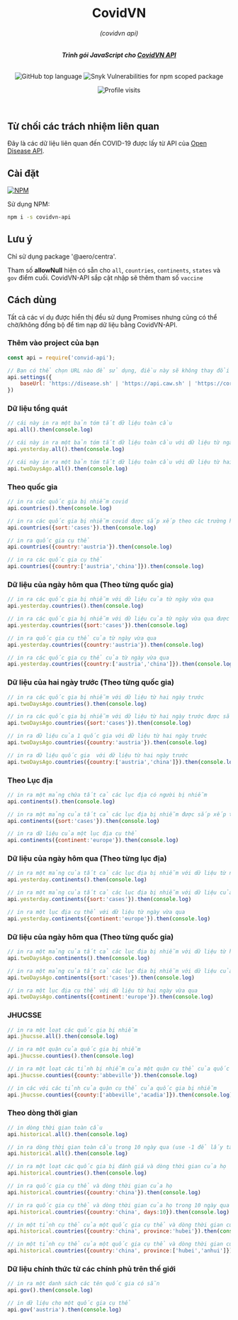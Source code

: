 <div align="center">
	<h1>CovidVN</h1>
	<h6>(covidvn api)</h6>
	<strong> <i>Trình gói JavaScript cho <a href="https://disease.sh">CovidVN API</a></i></strong><br><br>

![GitHub top language](https://img.shields.io/github/languages/top/disease-sh/node-api)
![Snyk Vulnerabilities for npm scoped package](https://img.shields.io/snyk/vulnerabilities/npm/covidvn)
<!-- ![GitHub package.json version](https://img.shields.io/github/package-json/v/covidvn/node-api) -->
<!-- ![GitHub last commit](https://img.shields.io/github/last-commit/disease-sh/node-api)<br>
![npm bundle size](https://img.shields.io/bundlephobia/minzip/covidvn)
![npm](https://img.shields.io/npm/dw/covidvn)<br>
![GitHub issues](https://img.shields.io/github/issues-raw/disease-sh/node-api)
![License](https://img.shields.io/github/license/disease-sh/node-api) -->
![Profile visits](https://badges.pufler.dev/visits/disease-sh/node-api)

</div>
<br>

## Từ chối các trách nhiệm liên quan
Đây là các dữ liệu liên quan đến COVID-19 được lấy từ API của [Open Disease API](https://disease.sh).

## Cài đặt

[![NPM](https://nodei.co/npm/covidvn.png?downloads=true&downloadRank=true&stars=true)](https://nodei.co/npm/covidvn)

Sử dụng NPM:

```bash
npm i -s covidvn-api
```

## Lưu ý

Chỉ sử dụng package '@aero/centra'.<br>

Tham số **allowNull** hiện có sẵn cho `all`, `countries`, `continents`, `states` và `gov` điểm cuối.
CovidVN-API sắp cật nhập sẽ thêm tham số `vaccine`

## Cách dùng

Tất cả các ví dụ được hiển thị đều sử dụng Promises nhưng cũng có thể chờ/không đồng bộ để tìm nạp dữ liệu bằng CovidVN-API.

### Thêm vào project của bạn 

```js
const api = require('convid-api');

// Bạn có thể chọn URL nào để sử dụng, điều này sẽ không thay đổi hoạt động của API
api.settings({
    baseUrl: 'https://disease.sh' | 'https://api.caw.sh' | 'https://corona.lmao.ninja'
})
```

### Dữ liệu tổng quát

```js
// cái này in ra một bản tóm tắt dữ liệu toàn cầu
api.all().then(console.log)

// cái này in ra một bản tóm tắt dữ liệu toàn cầu với dữ liệu từ ngày vừa qua
api.yesterday.all().then(console.log)

// cái này in ra một bản tóm tắt dữ liệu toàn cầu với dữ liệu từ hai ngày trước
api.twoDaysAgo.all().then(console.log)
```

### Theo quốc gia

```js
// in ra các quốc gia bị nhiễm covid
api.countries().then(console.log) 

// in ra các quốc gia bị nhiễm covid được sắp xếp theo các trường hợp
api.countries({sort:'cases'}).then(console.log) 

// in ra quốc gia cụ thể
api.countries({country:'austria'}).then(console.log) 

// in ra các quốc gia cụ thể
api.countries({country:['austria','china']}).then(console.log) 
```

### Dữ liệu của ngày hôm qua (Theo từng quốc gia)

```js
// in ra các quốc gia bị nhiễm với dữ liệu của từ ngày vừa qua
api.yesterday.countries().then(console.log)

// in ra các quốc gia bị nhiễm với dữ liệu của từ ngày vừa qua được sắp xếp theo các trường hợp
api.yesterday.countries({sort:'cases'}).then(console.log)

// in ra quốc gia cụ thể của từ ngày vừa qua
api.yesterday.countries({country:'austria'}).then(console.log)

// in ra các quốc gia cụ thể của từ ngày vừa qua
api.yesterday.countries({country:['austria','china']}).then(console.log)
```

### Dữ liệu của hai ngày trước (Theo từng quốc gia)

```js
// in ra các quốc gia bị nhiễm với dữ liệu từ hai ngày trước
api.twoDaysAgo.countries().then(console.log)

// in ra các quốc gia bị nhiễm với dữ liệu từ hai ngày trước được sắp xếp theo các trường hợp
api.twoDaysAgo.countries({sort:'cases'}).then(console.log)

// in ra dữ liệu của 1 quốc gia với dữ liệu từ hai ngày trước
api.twoDaysAgo.countries({country:'austria'}).then(console.log)

// in ra dữ liệu quốc gia  với dữ liệu từ hai ngày trước
api.twoDaysAgo.countries({country:['austria','china']}).then(console.log)
```

### Theo Lục địa

```js
// in ra một mảng chứa tất cả các lục địa có người bị nhiễm
api.continents().then(console.log) 

// in ra một mảng của tất cả các lục địa bị nhiễm được sắp xếp theo số trường hợp mắc
api.continents({sort:'cases'}).then(console.log) 

// in ra dữ liệu của một lục địa cụ thể
api.continents({continent:'europe'}).then(console.log)
```

### Dữ liệu của ngày hôm qua (Theo từng lục địa)

```js
// in ra một mảng của tất cả các lục địa bị nhiễm với dữ liệu từ ngày vừa qua
api.yesterday.continents().then(console.log)

// in ra một mảng của tất cả các lục địa bị nhiễm với dữ liệu của từ ngày vừa qua được sắp xếp theo các trường hợp
api.yesterday.continents({sort:'cases'}).then(console.log)

// in ra một lục địa cụ thể với dữ liệu từ ngày vừa qua
api.yesterday.continents({continent:'europe'}).then(console.log)
```

### Dữ liệu của ngày hôm qua (Theo từng quốc gia)

```js
// in ra một mảng của tất cả các lục địa bị nhiễm với dữ liệu từ hai ngày vừa qua
api.twoDaysAgo.continents().then(console.log)

// in ra một mảng của tất cả các lục địa bị nhiễm với dữ liệu của từ hai ngày vừa qua được sắp xếp theo các trường hợp
api.twoDaysAgo.continents({sort:'cases'}).then(console.log)

// in ra một lục địa cụ thể với dữ liệu từ hai ngày vừa qua
api.twoDaysAgo.continents({continent:'europe'}).then(console.log)
```



### JHUCSSE

```js
// in ra một loạt các quốc gia bị nhiễm
api.jhucsse.all().then(console.log)

// in ra một quận của quốc gia bị nhiễm
api.jhucsse.counties().then(console.log)

// in ra một loạt các tỉnh bị nhiễm của một quận cụ thể của quốc gia bị nhiễm
api.jhucsse.counties({county:'abbeville'}).then(console.log)

// in các với các tỉnh của quận cụ thể của quốc gia bị nhiễm
api.jhucsse.counties({county:['abbeville','acadia']}).then(console.log)
```

### Theo dòng thời gian

```js
// in dòng thời gian toàn cầu
api.historical.all().then(console.log)

// in ra dòng thời gian toàn cầu trong 10 ngày qua (use -1 để lấy tất cả dữ liệu)
api.historical.all().then(console.log)

// in ra một loạt các quốc gia bị đánh giá và dòng thời gian của họ
api.historical.countries().then(console.log)

// in ra quốc gia cụ thể và dòng thời gian của họ
api.historical.countries({country:'china'}).then(console.log)

// in ra quốc gia cụ thể và dòng thời gian của họ trong 10 ngày qua (use -1 để lấy tất cả dữ liệu)
api.historical.countries({country:'china', days:10}).then(console.log)

// in một tỉnh cụ thể của một quốc gia cụ thể và dòng thời gian của họ
api.historical.countries({country:'china', province:'hubei'}).then(console.log)

// in một tỉnh cụ thể của một quốc gia cụ thể và dòng thời gian của họ
api.historical.countries({country:'china', province:['hubei','anhui']}).then(console.log)
```



### Dữ liệu chính thức từ các chính phủ trên thế giới

```js
// in ra một danh sách các tên quốc gia có sẵn
api.gov().then(console.log)

// in dữ liệu cho một quốc gia cụ thể
api.gov('austria').then(console.log)
```
